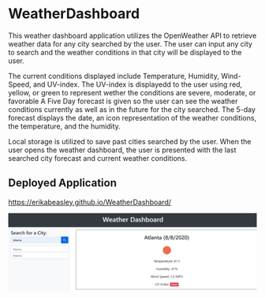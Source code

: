 # WeatherDashboard

This weather dashboard application utilizes the OpenWeather API to retrieve weather data for any city searched by the user. The user can input any city to search and the weather conditions in that city will be displayed to the user.

The current conditions displayed include Temperature, Humidity, Wind-Speed, and UV-index. The UV-index is displayedd to the user using red, yellow, or green to represent wether the conditions are severe, moderate, or favorable  A Five Day forecast is given so the user can see the weather conditions currently as well as in the future for the city searched. The 5-day forecast displays the date, an icon representation of the weather conditions, the temperature, and the humidity.

Local storage is utilized to save past cities searched by the user. When the user opens the weather dashboard, the user is presented with the last searched city forecast and current weather conditions.

## Deployed Application
https://erikabeasley.github.io/WeatherDashboard/

![Weather Dashboard](assets/capture.PNG)
